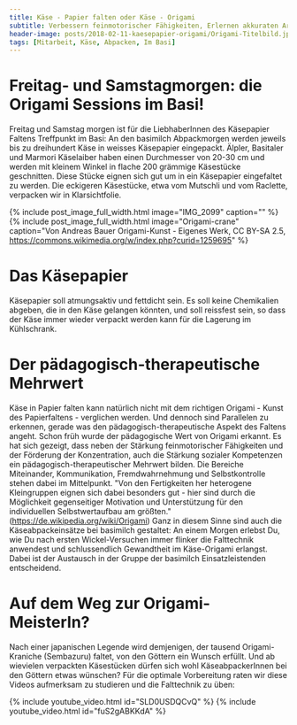 ```yaml
---
title: Käse - Papier falten oder Käse - Origami
subtitle: Verbessern feinmotorischer Fähigkeiten, Erlernen akkuraten Arbeitens, und Fördern der Konzentration
header-image: posts/2018-02-11-kaesepapier-origami/Origami-Titelbild.jpg
tags: [Mitarbeit, Käse, Abpacken, Im Basi]
---
```


# Freitag- und Samstagmorgen: die Origami Sessions im Basi!

Freitag und Samstag morgen ist für die LiebhaberInnen des Käsepapier
Faltens Treffpunkt im Basi: An den basimilch Abpackmorgen werden
jeweils bis zu dreihundert Käse in weisses Käsepapier eingepackt.
Älpler, Basitaler und Marmori Käselaiber haben einen Durchmesser von
20-30 cm und werden mit kleinem Winkel in flache 200 grämmige
Käsestücke geschnitten. Diese Stücke eignen sich gut um in ein
Käsepapier eingefaltet zu werden. Die eckigeren Käsestücke, etwa vom
Mutschli und vom Raclette, verpacken wir in Klarsichtfolie.

{% include post_image_full_width.html image="IMG_2099" caption="" %}
{% include post_image_full_width.html image="Origami-crane" caption="Von Andreas Bauer Origami-Kunst - Eigenes Werk, CC BY-SA 2.5, https://commons.wikimedia.org/w/index.php?curid=1259695" %}

# Das Käsepapier

Käsepapier soll atmungsaktiv und fettdicht sein. Es soll keine
Chemikalien abgeben, die in den Käse gelangen könnten, und soll
reissfest sein, so dass der Käse immer wieder verpackt werden kann für die Lagerung im Kühlschrank.

# Der pädagogisch-therapeutische Mehrwert

Käse in Papier falten kann natürlich nicht mit dem richtigen Origami - Kunst des
Papierfaltens - verglichen werden. Und dennoch sind Parallelen zu
erkennen, gerade was den pädagogisch-therapeutische Aspekt des Faltens
angeht. Schon früh wurde der pädagogische Wert von Origami erkannt. Es
hat sich gezeigt, dass neben der Stärkung feinmotorischer Fähigkeiten
und der Förderung der Konzentration, auch die Stärkung sozialer
Kompetenzen ein pädagogisch-therapeutischer Mehrwert bilden. Die
Bereiche Miteinander, Kommunikation, Fremdwahrnehmung und
Selbstkontrolle stehen dabei im Mittelpunkt. "Von den Fertigkeiten her
heterogene Kleingruppen eignen sich dabei besonders gut - hier sind
durch die Möglichkeit gegenseitiger Motivation und Unterstützung für
den individuellen Selbstwertaufbau am größten."
(https://de.wikipedia.org/wiki/Origami) Ganz in diesem Sinne sind auch
die Käseabpackeinsätze bei basimilch gestaltet: An einem Morgen
erlebst Du, wie Du nach ersten Wickel-Versuchen immer flinker die
Falttechnik anwendest und schlussendlich Gewandtheit im Käse-Origami
erlangst. Dabei ist der Austausch in der Gruppe der basimilch
Einsatzleistenden entscheidend.

# Auf dem Weg zur Origami-MeisterIn?

Nach einer japanischen Legende wird demjenigen, der tausend
Origami-Kraniche (Sembazuru) faltet, von den Göttern ein Wunsch
erfüllt. Und ab wievielen verpackten Käsestücken dürfen sich wohl
KäseabpackerInnen bei den Göttern etwas wünschen? Für die optimale
Vorbereitung raten wir diese Videos aufmerksam zu studieren und die
Falttechnik zu üben:

{% include youtube_video.html id="SLD0USDQCvQ" %}
{% include youtube_video.html id="fuS2gABKKdA" %}
